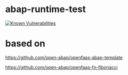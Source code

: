 # abap-runtime-test

[![Known Vulnerabilities](https://snyk.io/test/github/JohannesKonings/abap-runtime-test/badge.svg?targetFile=package.json)](https://snyk.io/test/github/JohannesKonings/abap-runtime-test?targetFile=package.json)

# based on

https://github.com/open-abap/openfaas-abap-template

https://github.com/open-abap/openfaas-fn-fibonacci